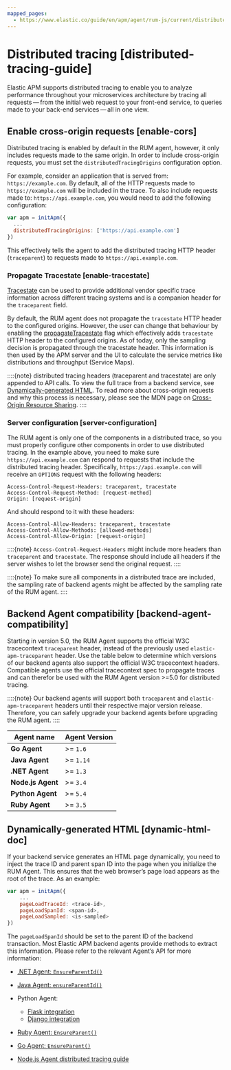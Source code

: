 ```yaml
---
mapped_pages:
  - https://www.elastic.co/guide/en/apm/agent/rum-js/current/distributed-tracing-guide.html
---
```


# Distributed tracing [distributed-tracing-guide]

Elastic APM supports distributed tracing to enable you to analyze performance throughout your microservices architecture by tracing all requests — from the initial web request to your front-end service, to queries made to your back-end services — all in one view.


## Enable cross-origin requests [enable-cors]

Distributed tracing is enabled by default in the RUM agent, however, it only includes requests made to the same origin. In order to include cross-origin requests, you must set the `distributedTracingOrigins` configuration option.

For example, consider an application that is served from: `https://example.com`. By default, all of the HTTP requests made to `https://example.com` will be included in the trace. To also include requests made to: `https://api.example.com`, you would need to add the following configuration:

```js
var apm = initApm({
  ...
  distributedTracingOrigins: ['https://api.example.com']
})
```

This effectively tells the agent to add the distributed tracing HTTP header (`traceparent`) to requests made to `https://api.example.com`.


### Propagate Tracestate [enable-tracestate]

[Tracestate](https://www.w3.org/TR/trace-context/#tracestate-header) can be used to provide additional vendor specific trace information across different tracing systems and is a companion header for the `traceparent` field.

By default, the RUM agent does not propagate the `tracestate` HTTP header to the configured origins. However, the user can change that behaviour by enabling the [propagateTracestate](/reference/configuration.md#propagate-tracestate) flag which effectively adds `tracestate` HTTP header to the configured origins. As of today, only the sampling decision is propagated through the tracestate header. This information is then used by the APM server and the UI to calculate the service metrics like distributions and throughput (Service Maps).

::::{note}
distributed tracing headers (traceparent and tracestate) are only appended to API calls. To view the full trace from a backend service, see [Dynamically-generated HTML](#dynamic-html-doc). To read more about cross-origin requests and why this process is necessary, please see the MDN page on [Cross-Origin Resource Sharing](https://developer.mozilla.org/en-US/docs/Web/HTTP/CORS).
::::



### Server configuration [server-configuration]

The RUM agent is only one of the components in a distributed trace, so you must properly configure other components in order to use distributed tracing. In the example above, you need to make sure `https://api.example.com` can respond to requests that include the distributed tracing header. Specifically, `https://api.example.com` will receive an `OPTIONS` request with the following headers:

```text
Access-Control-Request-Headers: traceparent, tracestate
Access-Control-Request-Method: [request-method]
Origin: [request-origin]
```

And should respond to it with these headers:

```text
Access-Control-Allow-Headers: traceparent, tracestate
Access-Control-Allow-Methods: [allowed-methods]
Access-Control-Allow-Origin: [request-origin]
```

::::{note}
`Access-Control-Request-Headers` might include more headers than `traceparent` and `tracestate`. The response should include all headers if the server wishes to let the browser send the original request.
::::


::::{note}
To make sure all components in a distributed trace are included, the sampling rate of backend agents might be affected by the sampling rate of the RUM agent.
::::



## Backend Agent compatibility [backend-agent-compatibility]

Starting in version 5.0, the RUM Agent supports the official W3C tracecontext `traceparent` header, instead of the previously used `elastic-apm-traceparent` header. Use the table below to determine which versions of our backend agents also support the official W3C tracecontext headers. Compatible agents use the official tracecontext spec to propagate traces and can therefor be used with the RUM Agent version >=5.0 for distributed tracing.

::::{note}
Our backend agents will support both `traceparent` and `elastic-apm-traceparent` headers until their respective major version release. Therefore, you can safely upgrade your backend agents before upgrading the RUM agent.
::::


| Agent name | Agent Version |
| --- | --- |
| **Go Agent** | >= `1.6` |
| **Java Agent** | >= `1.14` |
| **.NET Agent** | >= `1.3` |
| **Node.js Agent** | >= `3.4` |
| **Python Agent** | >= `5.4` |
| **Ruby Agent** | >= `3.5` |


## Dynamically-generated HTML [dynamic-html-doc]

If your backend service generates an HTML page dynamically, you need to inject the trace ID and parent span ID into the page when you initialize the RUM Agent. This ensures that the web browser’s page load appears as the root of the trace. As an example:

```js
var apm = initApm({
    ...
    pageLoadTraceId: <trace-id>,
    pageLoadSpanId: <span-id>,
    pageLoadSampled: <is-sampled>
})
```

The `pageLoadSpanId` should be set to the parent ID of the backend transaction. Most Elastic APM backend agents provide methods to extract this information. Please refer to the relevant Agent’s API for more information:

* [.NET Agent: `EnsureParentId()`](apm-agent-dotnet://docs/reference/public-api.md)
* [Java Agent: `ensureParentId()`](apm-agent-java://docs/reference/public-api.md)
* Python Agent:

    * [Flask integration](apm-agent-python://docs/reference/flask-support.md)
    * [Django integration](apm-agent-python://docs/reference/django-support.md)

* [Ruby Agent: `EnsureParent()`](apm-agent-ruby://docs/reference/api-reference.md)
* [Go Agent: `EnsureParent()`](apm-agent-go://docs/reference/api-documentation.md)
* [Node.js Agent distributed tracing guide](apm-agent-nodejs://docs/reference/distributed-tracing.md)
